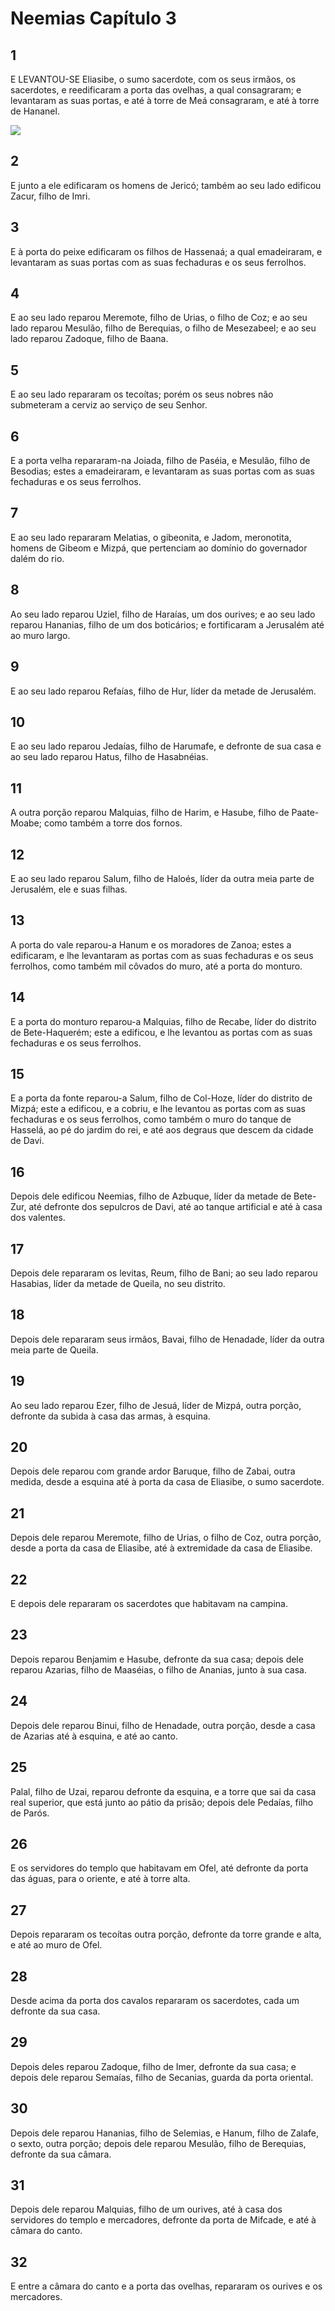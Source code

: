 # Neemias Capítulo 3

## 1
E LEVANTOU-SE Eliasibe, o sumo sacerdote, com os seus irmãos, os sacerdotes, e reedificaram a porta das ovelhas, a qual consagraram; e levantaram as suas portas, e até à torre de Meá consagraram, e até à torre de Hananel.

![](../.img/Ne/03/1-0.jpg)

## 2
E junto a ele edificaram os homens de Jericó; também ao seu lado edificou Zacur, filho de Imri.

## 3
E à porta do peixe edificaram os filhos de Hassenaá; a qual emadeiraram, e levantaram as suas portas com as suas fechaduras e os seus ferrolhos.

## 4
E ao seu lado reparou Meremote, filho de Urias, o filho de Coz; e ao seu lado reparou Mesulão, filho de Berequias, o filho de Mesezabeel; e ao seu lado reparou Zadoque, filho de Baana.

## 5
E ao seu lado repararam os tecoítas; porém os seus nobres não submeteram a cerviz ao serviço de seu Senhor.

## 6
E a porta velha repararam-na Joiada, filho de Paséia, e Mesulão, filho de Besodias; estes a emadeiraram, e levantaram as suas portas com as suas fechaduras e os seus ferrolhos.

## 7
E ao seu lado repararam Melatias, o gibeonita, e Jadom, meronotita, homens de Gibeom e Mizpá, que pertenciam ao domínio do governador dalém do rio.

## 8
Ao seu lado reparou Uziel, filho de Haraías, um dos ourives; e ao seu lado reparou Hananias, filho de um dos boticários; e fortificaram a Jerusalém até ao muro largo.

## 9
E ao seu lado reparou Refaías, filho de Hur, líder da metade de Jerusalém.

## 10
E ao seu lado reparou Jedaías, filho de Harumafe, e defronte de sua casa e ao seu lado reparou Hatus, filho de Hasabnéias.

## 11
A outra porção reparou Malquias, filho de Harim, e Hasube, filho de Paate-Moabe; como também a torre dos fornos.

## 12
E ao seu lado reparou Salum, filho de Haloés, líder da outra meia parte de Jerusalém, ele e suas filhas.

## 13
A porta do vale reparou-a Hanum e os moradores de Zanoa; estes a edificaram, e lhe levantaram as portas com as suas fechaduras e os seus ferrolhos, como também mil côvados do muro, até a porta do monturo.

## 14
E a porta do monturo reparou-a Malquias, filho de Recabe, líder do distrito de Bete-Haquerém; este a edificou, e lhe levantou as portas com as suas fechaduras e os seus ferrolhos.

## 15
E a porta da fonte reparou-a Salum, filho de Col-Hoze, líder do distrito de Mizpá; este a edificou, e a cobriu, e lhe levantou as portas com as suas fechaduras e os seus ferrolhos, como também o muro do tanque de Hasselá, ao pé do jardim do rei, e até aos degraus que descem da cidade de Davi.

## 16
Depois dele edificou Neemias, filho de Azbuque, líder da metade de Bete-Zur, até defronte dos sepulcros de Davi, até ao tanque artificial e até à casa dos valentes.

## 17
Depois dele repararam os levitas, Reum, filho de Bani; ao seu lado reparou Hasabias, líder da metade de Queila, no seu distrito.

## 18
Depois dele repararam seus irmãos, Bavai, filho de Henadade, líder da outra meia parte de Queila.

## 19
Ao seu lado reparou Ezer, filho de Jesuá, líder de Mizpá, outra porção, defronte da subida à casa das armas, à esquina.

## 20
Depois dele reparou com grande ardor Baruque, filho de Zabai, outra medida, desde a esquina até à porta da casa de Eliasibe, o sumo sacerdote.

## 21
Depois dele reparou Meremote, filho de Urias, o filho de Coz, outra porção, desde a porta da casa de Eliasibe, até à extremidade da casa de Eliasibe.

## 22
E depois dele repararam os sacerdotes que habitavam na campina.

## 23
Depois reparou Benjamim e Hasube, defronte da sua casa; depois dele reparou Azarias, filho de Maaséias, o filho de Ananias, junto à sua casa.

## 24
Depois dele reparou Binui, filho de Henadade, outra porção, desde a casa de Azarias até à esquina, e até ao canto.

## 25
Palal, filho de Uzai, reparou defronte da esquina, e a torre que sai da casa real superior, que está junto ao pátio da prisão; depois dele Pedaías, filho de Parós.

## 26
E os servidores do templo que habitavam em Ofel, até defronte da porta das águas, para o oriente, e até à torre alta.

## 27
Depois repararam os tecoítas outra porção, defronte da torre grande e alta, e até ao muro de Ofel.

## 28
Desde acima da porta dos cavalos repararam os sacerdotes, cada um defronte da sua casa.

## 29
Depois deles reparou Zadoque, filho de Imer, defronte da sua casa; e depois dele reparou Semaías, filho de Secanias, guarda da porta oriental.

## 30
Depois dele reparou Hananias, filho de Selemias, e Hanum, filho de Zalafe, o sexto, outra porção; depois dele reparou Mesulão, filho de Berequias, defronte da sua câmara.

## 31
Depois dele reparou Malquias, filho de um ourives, até à casa dos servidores do templo e mercadores, defronte da porta de Mifcade, e até à câmara do canto.

## 32
E entre a câmara do canto e a porta das ovelhas, repararam os ourives e os mercadores.

